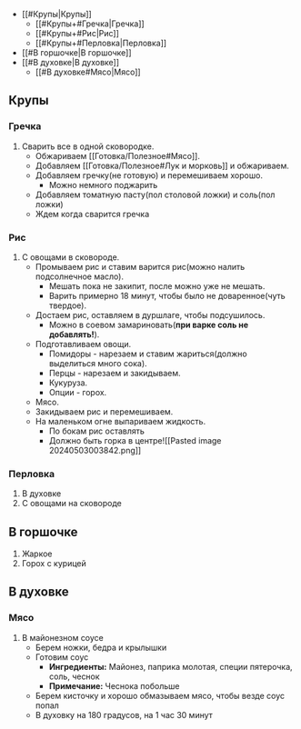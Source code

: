 - [[#Крупы|Крупы]]
	- [[#Крупы+#Гречка|Гречка]]
	- [[#Крупы+#Рис|Рис]]
	- [[#Крупы+#Перловка|Перловка]]
- [[#В горшочке|В горшочке]]
- [[#В духовке|В духовке]]
	- [[#В духовке#Мясо|Мясо]]

## Крупы
### Гречка
1. Сварить все в одной сковородке.
   - Обжариваем [[Готовка/Полезное#Мясо]].
   - Добавляем [[Готовка/Полезное#Лук и морковь]] и обжариваем.
   - Добавляем гречку(не готовую) и перемешиваем хорошо.
     - Можно немного поджарить
   - Добавляем томатную пасту(пол столовой ложки) и соль(пол ложки)
   - Ждем когда сварится гречка

### Рис
1. С овощами в сковороде.
   - Промываем рис и ставим варится рис(можно налить подсолнечное масло).
     - Мешать пока не закипит, после можно уже не мешать.
     - Варить примерно 18 минут, чтобы было не доваренное(чуть твердое).
   - Достаем рис, оставляем в дуршлаге, чтобы подсушилось.
     - Можно в соевом замариновать(**при варке соль не добавлять!**).
   - Подготавливаем овощи.
     - Помидоры - нарезаем и ставим жариться(должно выделиться много сока).
     - Перцы - нарезаем и закидываем.
     - Кукуруза.
     - Опции - горох.
   - Мясо.
   - Закидываем рис и перемешиваем.
   - На маленьком огне выпариваем жидкость.
     - По бокам рис оставлять
     - Должно быть горка в центре![[Pasted image 20240503003842.png]]


### Перловка
1. В духовке
2. С овощами на сковороде


## В горшочке
1. Жаркое
2. Горох с курицей


## В духовке
### Мясо
1. В майонезном соусе
   - Берем ножки, бедра и крылышки
   - Готовим соус
     - **Ингредиенты:** Майонез, паприка молотая, специи пятерочка, соль, чеснок
     - **Примечание:** Чеснока побольше
   - Берем кисточку и хорошо обмазываем мясо, чтобы везде соус попал
   - В духовку на 180 градусов, на 1 час 30 минут